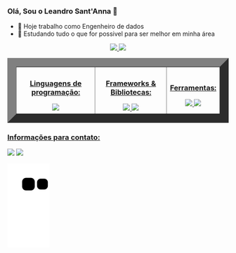 ### Olá, Sou o Leandro Sant'Anna 👋

- 🔭 Hoje trabalho como Engenheiro de dados
- 🌱 Estudando tudo o que for possivel para ser melhor em minha área 

<div align="center">
  <a href="https://github.com/LeandroSant02">
  <img height="180em" src="https://github-readme-stats.vercel.app/api?username=LeandroSant02&show_icons=true&theme=dracula&include_all_commits=true&count_private=true"/>
  <img height="180em" src="https://github-readme-stats.vercel.app/api/top-langs/?username=LeandroSant02&layout=compact&langs_count=7&theme=dracula"/>
</div>
  
  
  
<div align="center">
<table style="max-width:110%" border="20" cellspacing="20">
  <tr>
    <th>
      <h3>Linguagens de programação:</h3>
      <img  height='60'src="https://cdn.jsdelivr.net/gh/devicons/devicon/icons/python/python-original-wordmark.svg" />
    </th>
    <th>
      <h3>Frameworks & Bibliotecas:</h3>
      <img height='60' src="https://www.vectorlogo.zone/logos/apache_spark/apache_spark-ar21.svg" />
      <img height='60' src="https://cdn.jsdelivr.net/gh/devicons/devicon/icons/pandas/pandas-original-wordmark.svg" />
    </th>
    <th>
      <h3>Ferramentas:</h3>
      <img height='60' src="https://cdn.jsdelivr.net/gh/devicons/devicon/icons/jupyter/jupyter-original-wordmark.svg" />
      <img height='60' src="https://cdn.jsdelivr.net/gh/devicons/devicon/icons/vscode/vscode-original-wordmark.svg" />
    </th>
  </tr>
</table>
</div>



  <div> 
  <h3>Informações para contato:</h3>
  <a href = "mailto:leandro.sant02@hotmail.com" target="_blank"><img src="https://img.shields.io/badge/Microsoft_Outlook-0078D4?style=for-the-badge&logo=microsoft-outlook&logoColor=white" target="_blank"></a>
  <a href="https://www.linkedin.com/in/leandrosantanna/" target="_blank"><img src="https://img.shields.io/badge/-LinkedIn-%230077B5?style=for-the-badge&logo=linkedin&logoColor=white" target="_blank"></a> 
  </div>

  
   ![Snake animation](https://github.com/rafaballerini/rafaballerini/blob/output/github-contribution-grid-snake.svg)

